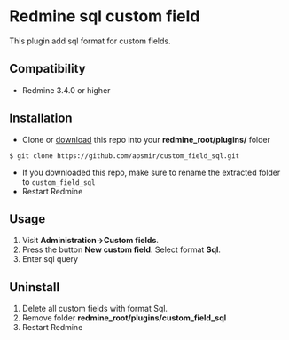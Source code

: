 Redmine sql custom field
==================
This plugin add sql format for custom fields.

Compatibility
-------------
* Redmine 3.4.0 or higher

Installation
----------------------
* Clone or [download](https://github.com/apsmir/custom_field_sql/archive/master.zip) this repo into your **redmine_root/plugins/** folder

```
$ git clone https://github.com/apsmir/custom_field_sql.git
```
* If you downloaded this repo, make sure to rename the extracted folder to `custom_field_sql`
* Restart Redmine

Usage
----------------------
1) Visit **Administration->Custom fields**. 
2) Press the button **New custom field**. Select format **Sql**.
3) Enter sql query 

Uninstall
----------------------
1) Delete all custom fields with format Sql.
2) Remove folder **redmine_root/plugins/custom_field_sql**
3) Restart Redmine
